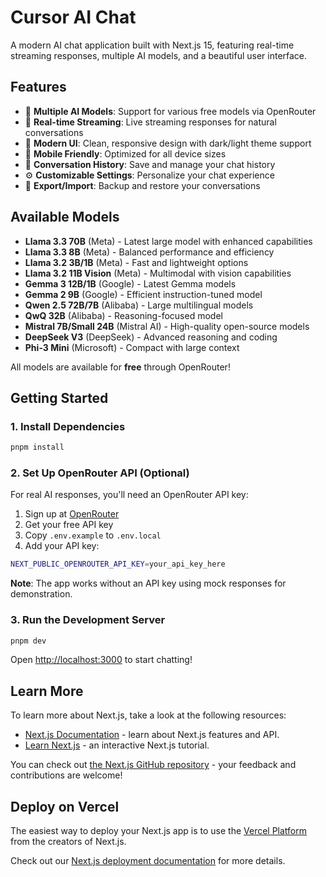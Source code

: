 # Cursor AI Chat

A modern AI chat application built with Next.js 15, featuring real-time streaming responses, multiple AI models, and a beautiful user interface.

## Features

- 🤖 **Multiple AI Models**: Support for various free models via OpenRouter
- 💬 **Real-time Streaming**: Live streaming responses for natural conversations
- 🎨 **Modern UI**: Clean, responsive design with dark/light theme support
- 📱 **Mobile Friendly**: Optimized for all device sizes
- 💾 **Conversation History**: Save and manage your chat history
- ⚙️ **Customizable Settings**: Personalize your chat experience
- 🔄 **Export/Import**: Backup and restore your conversations

## Available Models

- **Llama 3.3 70B** (Meta) - Latest large model with enhanced capabilities
- **Llama 3.3 8B** (Meta) - Balanced performance and efficiency
- **Llama 3.2 3B/1B** (Meta) - Fast and lightweight options
- **Llama 3.2 11B Vision** (Meta) - Multimodal with vision capabilities
- **Gemma 3 12B/1B** (Google) - Latest Gemma models
- **Gemma 2 9B** (Google) - Efficient instruction-tuned model
- **Qwen 2.5 72B/7B** (Alibaba) - Large multilingual models
- **QwQ 32B** (Alibaba) - Reasoning-focused model
- **Mistral 7B/Small 24B** (Mistral AI) - High-quality open-source models
- **DeepSeek V3** (DeepSeek) - Advanced reasoning and coding
- **Phi-3 Mini** (Microsoft) - Compact with large context

All models are available for **free** through OpenRouter!

## Getting Started

### 1. Install Dependencies

```bash
pnpm install
```

### 2. Set Up OpenRouter API (Optional)

For real AI responses, you'll need an OpenRouter API key:

1. Sign up at [OpenRouter](https://openrouter.ai/)
2. Get your free API key
3. Copy `.env.example` to `.env.local`
4. Add your API key:

```bash
NEXT_PUBLIC_OPENROUTER_API_KEY=your_api_key_here
```

**Note**: The app works without an API key using mock responses for demonstration.

### 3. Run the Development Server

```bash
pnpm dev
```

Open [http://localhost:3000](http://localhost:3000) to start chatting!

## Learn More

To learn more about Next.js, take a look at the following resources:

- [Next.js Documentation](https://nextjs.org/docs) - learn about Next.js features and API.
- [Learn Next.js](https://nextjs.org/learn) - an interactive Next.js tutorial.

You can check out [the Next.js GitHub repository](https://github.com/vercel/next.js) - your feedback and contributions are welcome!

## Deploy on Vercel

The easiest way to deploy your Next.js app is to use the [Vercel Platform](https://vercel.com/new?utm_medium=default-template&filter=next.js&utm_source=create-next-app&utm_campaign=create-next-app-readme) from the creators of Next.js.

Check out our [Next.js deployment documentation](https://nextjs.org/docs/app/building-your-application/deploying) for more details.
